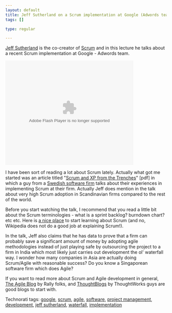 ```yaml
--- 
layout: default
title: Jeff Sutherland on a Scrum implementation at Google (Adwords team)
tags: []

type: regular

---
```

<p><a href="http://jeffsutherland.com/" target="_blank">Jeff Sutherland</a> is&nbsp;the co-creator of <a href="http://www.controlchaos.com/about/" target="_blank">Scrum</a> and in this lecture&nbsp;he talks about a recent Scrum implementation at Google - Adwords team.</p> <p><embed id="VideoPlayback" style="width: 400px; height: 326px" align="middle" src="http://video.google.com/googleplayer.swf?docId=8795214308797356840&amp;hl=en" type="application/x-shockwave-flash" flashvars="playerMode=embedded" salign="TL" scale="noScale" bgcolor="#ffffff" quality="best"> </embed></p> <p>I have been sort of reading a lot about Scrum lately. Actually what got me started was&nbsp;an article titled "<a href="http://www.crisp.se/henrik.kniberg/ScrumAndXpFromTheTrenches.pdf" target="_blank">Scrum and XP from the Trenches</a>"&nbsp;[pdf] in which a guy from a <a href="http://www.crisp.se/" target="_blank">Swedish software firm</a> talks about&nbsp;their experiences in implementing Scrum at their firm.&nbsp;Actually Jeff does&nbsp;mention in the talk about very high Scrum adoption in Scandinavian firms compared to the rest of the world.  <p>Before you start watching the talk, I recommend that you read a little bit about the Scrum terminologies - what is a sprint backlog? burndown chart? etc etc.&nbsp;Here is <a href="http://www.mountaingoatsoftware.com/scrum" target="_blank">a nice place</a> to start learning about Scrum&nbsp;(and no, Wikipedia does not do a good job at explaining Scrum!).  <p>In the talk, Jeff also claims that he has data to prove that a firm can probably save a&nbsp;significant amount of&nbsp;money by adopting agile methodologies&nbsp;instead of just&nbsp;playing safe&nbsp;by&nbsp;outsourcing&nbsp;the project&nbsp;to a firm in India which most likely just&nbsp;carries out&nbsp;development the ol' waterfall way. I wonder how many companies in Asia are actually doing Scrum/Agile&nbsp;with reasonable&nbsp;success?&nbsp;Do you know&nbsp;a Singaporean software&nbsp;firm which does Agile?  <p>If you want to&nbsp;read more about Scrum and Agile development in general, <a href="http://www.theagileblog.net/" target="_blank">The Agile Blog</a> by Rally folks, and <a href="http://blogs.thoughtworks.com/" target="_blank">ThoughtBlogs</a> by ThoughtWorks guys are good blogs to start with. </p> <div class="wlWriterSmartContent" id="0767317B-992E-4b12-91E0-4F059A8CECA8:81e1cc3c-3f3e-4c6b-b86d-52151b8f1435" contenteditable="false" style="padding-right: 0px; display: inline; padding-left: 0px; padding-bottom: 0px; margin: 0px; padding-top: 0px">Technorati tags: <a href="http://technorati.com/tags/google" rel="tag">google</a>, <a href="http://technorati.com/tags/scrum" rel="tag">scrum</a>, <a href="http://technorati.com/tags/agile" rel="tag">agile</a>, <a href="http://technorati.com/tags/software" rel="tag">software</a>, <a href="http://technorati.com/tags/project%20management" rel="tag">project management</a>, <a href="http://technorati.com/tags/development" rel="tag">development</a>, <a href="http://technorati.com/tags/jeff%20sutherland" rel="tag">jeff sutherland</a>, <a href="http://technorati.com/tags/waterfall" rel="tag">waterfall</a>, <a href="http://technorati.com/tags/implementation" rel="tag">implementation</a></div>
